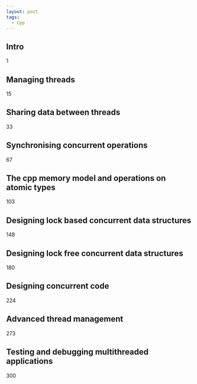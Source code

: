 ```yaml
---
layout: post
tags:
  - Cpp
---
```

## Intro
1
## Managing threads
15
## Sharing data between threads
33
## Synchronising concurrent operations
67
## The cpp memory model and operations on atomic types
103
## Designing lock based concurrent data structures
148
## Designing lock free concurrent data structures
180
## Designing concurrent code
224
## Advanced thread management
273
## Testing and debugging multithreaded applications
300
